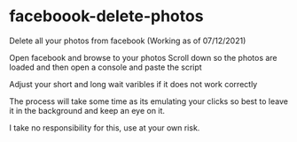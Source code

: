 # faceboook-delete-photos
Delete all your photos from facebook (Working as of 07/12/2021)

Open facebook and browse to your photos
Scroll down so the photos are loaded and then open a console and paste the script

Adjust your short and long wait varibles if it does not work correctly

The process will take some time as its emulating your clicks so best to leave it in the background and keep an eye on it.

I take no responsibility for this, use at your own risk.
